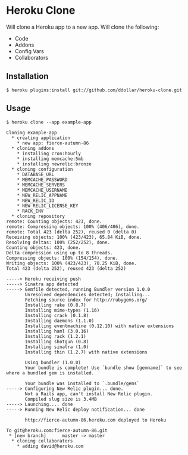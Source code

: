 # Heroku Clone

Will clone a Heroku app to a new app. Will clone the following:

  * Code
  * Addons
  * Config Vars
  * Collaborators

## Installation

    $ heroku plugins:install git://github.com/ddollar/heroku-clone.git

## Usage

    $ heroku clone --app example-app

    Cloning example-app
      * creating application
        * new app: fierce-autumn-86
      * cloning addons
        * installing cron:hourly
        * installing memcache:5mb
        * installing newrelic:bronze
      * cloning configuration
        * DATABASE_URL
        * MEMCACHE_PASSWORD
        * MEMCACHE_SERVERS
        * MEMCACHE_USERNAME
        * NEW_RELIC_APPNAME
        * NEW_RELIC_ID
        * NEW_RELIC_LICENSE_KEY
        * RACK_ENV
      * cloning repository
    remote: Counting objects: 423, done.
    remote: Compressing objects: 100% (406/406), done.
    remote: Total 423 (delta 252), reused 0 (delta 0)
    Receiving objects: 100% (423/423), 65.84 KiB, done.
    Resolving deltas: 100% (252/252), done.
    Counting objects: 423, done.
    Delta compression using up to 8 threads.
    Compressing objects: 100% (154/154), done.
    Writing objects: 100% (423/423), 70.25 KiB, done.
    Total 423 (delta 252), reused 423 (delta 252)

    -----> Heroku receiving push
    -----> Sinatra app detected
    -----> Gemfile detected, running Bundler version 1.0.0
           Unresolved dependencies detected; Installing...
           Fetching source index for http://rubygems.org/
           Installing rake (0.8.7) 
           Installing mime-types (1.16) 
           Installing crack (0.1.8) 
           Installing daemons (1.1.0) 
           Installing eventmachine (0.12.10) with native extensions 
           Installing haml (3.0.16) 
           Installing rack (1.2.1) 
           Installing shotgun (0.8) 
           Installing sinatra (1.0) 
           Installing thin (1.2.7) with native extensions 

           Using bundler (1.0.0) 
           Your bundle is complete! Use `bundle show [gemname]` to see where a bundled gem is installed.
       
           Your bundle was installed to `.bundle/gems`
    -----> Configuring New Relic plugin... done.
           Not a Rails app, can't install New Relic plugin.
           Compiled slug size is 3.4MB
    -----> Launching.... done
    -----> Running New Relic deploy notification... done

           http://fierce-autumn-86.heroku.com deployed to Heroku

    To git@heroku.com:fierce-autumn-86.git
     * [new branch]      master -> master
      * cloning collaborators
        * adding david@heroku.com